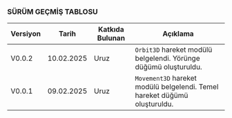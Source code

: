 ### SÜRÜM GEÇMİŞ TABLOSU 
| Versiyon  | Tarih         | Katkıda Bulunan | Açıklama      |
|-----------|---------------|-----------------|---------------|
| V0.0.2    | 10.02.2025    | Uruz            | `Orbit3D` hareket modülü belgelendi. Yörünge düğümü oluşturuldu.|
| V0.0.1    | 09.02.2025    | Uruz            | `Movement3D` hareket modülü belgelendi. Temel hareket düğümü oluşturuldu. |